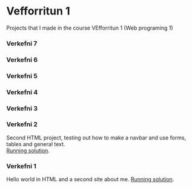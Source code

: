 # Vefforritun 1

Projects that I made in the course VEfforritun 1 (Web programing 1)

### Verkefni 7

### Verkefni 6

### Verkefni 5

### Verkefni 4

### Verkefni 3

### Verkefni 2

Second HTML project, testing out how to make a navbar and use forms, tables and general text.  
[Running solution](https://notendur.hi.is/~jgs7/vefforritun/verkefni2/).

### Verkefni 1

Hello world in HTML and a second site about me.
[Running solution](https://notendur.hi.is/~jgs7/vefforritun/verkefni1/).
